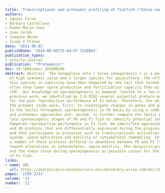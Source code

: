 ```yaml
---
title: 'Transcriptional and proteomic profiling of flatfish (*Solea senegalensis*) spermatogenesis'
authors:
- Ignasi Forné
- Bárbara Castellana
- Rubén Marín‐Juez
- Joan Cerdà
- Joaquín Abián
- Josep V Planas
date: '2011-06-01'
publishDate: '2024-08-05T15:04:47.722880Z'
publication_types:
- article-journal
publication: '*Proteomics*'
doi: 10.1002/pmic.201000296
abstract: Abstract  The Senegalese sole ( Solea senegalensis ) is a marine flatfish
  of high economic value and a target species for aquaculture. The efforts to reproduce
  this species in captivity have been hampered by the fact that farmed males (F1)
  often show lower sperm production and fertilization capacity than wild‐type males
  (F0). Our knowledge on spermatogenesis is however limited to a few studies. In a
  previous work, we identified by 2‐D DIGE several potential protein markers in testis
  for the poor reproductive performance of F1 males. Therefore, the objectives of
  the present study were, first, to investigate changes in genes and proteins expressed
  in the testis throughout spermatogenesis in F0 males by using a combination of transcriptomic
  and proteomic approaches and, second, to further compare the testis proteome between
  late spermatogenic stages of F0 and F1 fish to identify potential indicators of
  hampered reproductive performance in F1 fish. We identified approximately 400 genes
  and 49 proteins that are differentially expressed during the progression of spermatogenesis
  and that participate in processes such as transcriptional activation, the ubiquitin–proteasome
  system, sperm maturation and motility or cytoskeletal remodeling. Interestingly,
  a number of these proteins differed in abundance between F0 and F1 fish, pointing
  toward alterations in cytoskeleton, sperm motility, the ubiquitin–proteasome system
  and the redox state during spermiogenesis as possible causes for the decreased fertility
  of F1 fish.
links:
- name: URL
  url: https://analyticalsciencejournals.onlinelibrary.wiley.com/doi/10.1002/pmic.201000296
pages: '2195-2211'
volume: '11'
number: '11'
---
```

